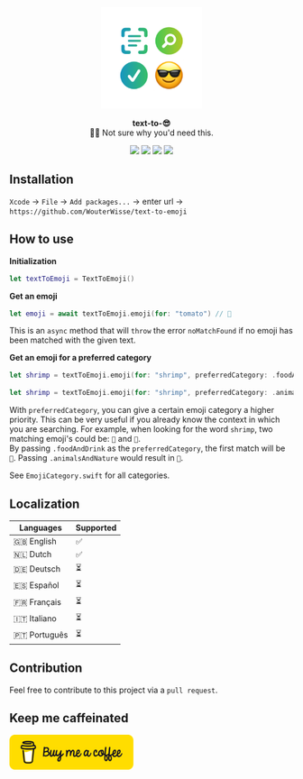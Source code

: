 <p align="center">
   <img width="180" src=".github/assets/icon-readme@2x.png" alt="text-to-emoji">
</p>
<p align="center">
   <strong>text-to-😎</strong><BR>
   🤷‍♂️ Not sure why you'd need this.
</p>
<p align="center">
   <img src="https://github.com/WouterWisse/text-to-emoji/actions/workflows/main.yml/badge.svg">
   <img src="https://img.shields.io/badge/iOS%20-13+-orange.svg">
   <img src="https://img.shields.io/badge/Swift%20-5.6-orange.svg">
   <a href="https://www.twitter.com/wouterwisse" target="_blank">
      <img src="https://img.shields.io/badge/Contact%20-@wouterwisse-blue.svg">
   </a>
</p>


## Installation
`Xcode` → `File` → `Add packages...` → enter url → `https://github.com/WouterWisse/text-to-emoji`

## How to use
**Initialization**<br />
```swift
let textToEmoji = TextToEmoji()
```

**Get an emoji**<br />
```swift
let emoji = await textToEmoji.emoji(for: "tomato") // 🍅
```
This is an `async` method that will `throw` the error `noMatchFound` if no emoji has been matched with the given text.

**Get an emoji for a preferred category**<br />
```swift
let shrimp = textToEmoji.emoji(for: "shrimp", preferredCategory: .foodAndDrink) // 🍤
```
```swift
let shrimp = textToEmoji.emoji(for: "shrimp", preferredCategory: .animalsAndNature) // 🦐
```
With `preferredCategory`, you can give a certain emoji category a higher priority. This can be very useful if you already know the context in which you are searching. For example, when looking for the word `shrimp`, two matching emoji's could be: `🦐` and `🍤`.<br/>
By passing `.foodAndDrink` as the `preferredCategory`, the first match will be `🍤`. Passing `.animalsAndNature` would result in `🦐`.

See `EmojiCategory.swift` for all categories.

## Localization
| Languages    | Supported   |
|--------------|-------------|
| 🇬🇧 English   | ✅          |
| 🇳🇱 Dutch     | ✅          |
| 🇩🇪 Deutsch   | ⏳          |
| 🇪🇸 Español   | ⏳          |
| 🇫🇷 Français  | ⏳          |
| 🇮🇹 Italiano  | ⏳          |
| 🇵🇹 Português | ⏳          |

## Contribution
Feel free to contribute to this project via a `pull request`.

## Keep me caffeinated
   <a href="https://www.buymeacoffee.com/wouterwisse" target="_blank">
      <img width="220" src=".github/assets/bmc-button.png" alt="Buy me a Coffee">
   </a>
